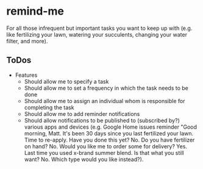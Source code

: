 # remind-me
For all those infrequent but important tasks you want to keep up with (e.g. like fertilizing your lawn, watering your succulents, changing your water filter, and more).

## ToDos
- Features
  - Should allow me to specify a task
  - Should allow me to set a frequency in which the task needs to be done
  - Should allow me to assign an individual whom is responsible for completing the task
  - Should allow me to add reminder notifications
  - Should allow notifications to be published to (subscribed by?) various apps and devices (e.g. Google Home issues reminder "Good morning, Matt. It's been 30 days since you last fertilized your lawn. Time to re-apply. Have you done this yet? No. Do you have fertilizer on hand? No. Would you like me to order some for delivery? Yes. Last time you used x-brand summer blend. Is that what you still want? No. Which type would you like instead?).
